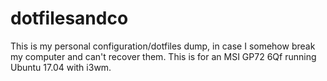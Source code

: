 # dotfilesandco

This is my personal configuration/dotfiles dump, in case I somehow break my computer and can't recover them. This is for an MSI GP72 6Qf running Ubuntu 17.04 with i3wm.
